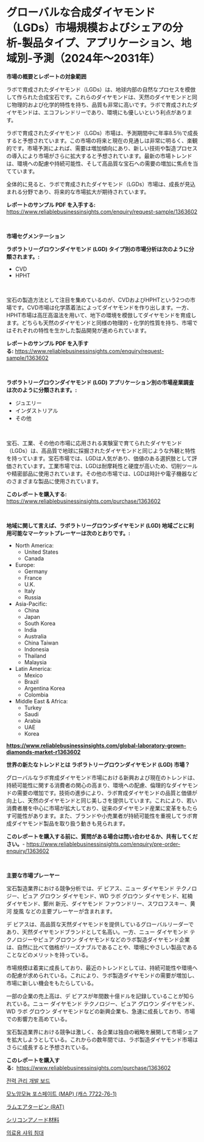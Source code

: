 <p><h1>グローバルな合成ダイヤモンド（LGDs）市場規模およびシェアの分析-製品タイプ、アプリケーション、地域別-予測（2024年〜2031年）</h1></p><p><strong>市場の概要とレポートの対象範囲</strong></p>
<p><p>ラボで育成されたダイヤモンド（LGDs）は、地球内部の自然なプロセスを模倣して作られた合成宝石です。これらのダイヤモンドは、天然のダイヤモンドと同じ物理的および化学的特性を持ち、品質も非常に高いです。ラボで育成されたダイヤモンドは、エコフレンドリーであり、環境にも優しいという利点があります。</p><p>ラボで育成されたダイヤモンド（LGDs）市場は、予測期間中に年率8.5％で成長すると予想されています。この市場の将来と現在の見通しは非常に明るく、楽観的です。市場予測によれば、需要は増加傾向にあり、新しい技術や製造プロセスの導入により市場がさらに拡大すると予想されています。最新の市場トレンドは、環境への配慮や持続可能性、そして高品質な宝石への需要の増加に焦点を当てています。</p><p>全体的に見ると、ラボで育成されたダイヤモンド（LGDs）市場は、成長が見込まれる分野であり、将来的な市場拡大が期待されています。</p></p>
<p><strong>レポートのサンプル PDF を入手する:</strong> <a href="https://www.reliablebusinessinsights.com/enquiry/request-sample/1363602">https://www.reliablebusinessinsights.com/enquiry/request-sample/1363602</a></p>
<p>&nbsp;</p>
<p><strong>市場セグメンテーション</strong></p>
<p><strong>ラボラトリーグロウンダイヤモンド (LGD) タイプ別の市場分析は次のように分類されます。:</strong></p>
<p><ul><li>CVD</li><li>HPHT</li></ul></p>
<p>&nbsp;</p>
<p><p>宝石の製造方法として注目を集めているのが、CVDおよびHPHTという2つの市場です。CVD市場は化学蒸着法によってダイヤモンドを作り出します。一方、HPHT市場は高圧高温法を用いて、地下の環境を模倣してダイヤモンドを育成します。どちらも天然のダイヤモンドと同様の物理的・化学的性質を持ち、市場ではそれぞれの特性を生かした製品開発が進められています。</p></p>
<p><strong>レポートのサンプル PDF を入手する:</strong>&nbsp;<a href="https://www.reliablebusinessinsights.com/enquiry/request-sample/1363602">https://www.reliablebusinessinsights.com/enquiry/request-sample/1363602</a></p>
<p>&nbsp;</p>
<p><strong> ラボラトリーグロウンダイヤモンド (LGD) アプリケーション別の市場産業調査は次のように分類されます。:</strong></p>
<p><ul><li>ジュエリー</li><li>インダストリアル</li><li>その他</li></ul></p>
<p>&nbsp;</p>
<p><p>宝石、工業、その他の市場に応用される実験室で育てられたダイヤモンド（LGDs）は、高品質で地球に採掘されたダイヤモンドと同じような外観と特性を持っています。宝石市場では、LGDは人気があり、価値のある選択肢として評価されています。工業市場では、LGDは耐摩耗性と硬度が高いため、切削ツールや精密部品に使用されています。その他の市場では、LGDは時計や電子機器などのさまざまな製品に使用されています。</p></p>
<p><strong>このレポートを購入する:</strong>&nbsp; <a href="https://www.reliablebusinessinsights.com/purchase/1363602">https://www.reliablebusinessinsights.com/purchase/1363602</a></p>
<p>&nbsp;</p>
<p><strong>地域に関して言えば、ラボラトリーグロウンダイヤモンド (LGD) 地域ごとに利用可能なマーケットプレーヤーは次のとおりです。:</strong></p>
<p><ul>
    <li>
        North America:
        <ul>
            <li>United States</li>
            <li>Canada</li>
        </ul>
    </li>
    <li>
        Europe:
        <ul>
            <li>Germany</li>
            <li>France</li>
            <li>U.K.</li>
            <li>Italy</li>
            <li>Russia</li>
        </ul>
    </li>
    <li>
        Asia-Pacific:
        <ul>
            <li>China</li>
            <li>Japan</li>
            <li>South Korea</li>
            <li>India</li>
            <li>Australia</li>
            <li>China Taiwan</li>
            <li>Indonesia</li>
            <li>Thailand</li>
            <li>Malaysia</li>
        </ul>
    </li>
    <li>
        Latin America:
        <ul>
            <li>Mexico</li>
            <li>Brazil</li>
            <li>Argentina Korea</li>
            <li>Colombia</li>
        </ul>
    </li>
    <li>
        Middle East & Africa:
        <ul>
            <li>Turkey</li>
            <li>Saudi</li>
            <li>Arabia</li>
            <li>UAE</li>
            <li>Korea</li>
        </ul>
    </li>
    </ul></p>
<p><strong><a href="https://www.reliablebusinessinsights.com/global-laboratory-grown-diamonds-market-r1363602">https://www.reliablebusinessinsights.com/global-laboratory-grown-diamonds-market-r1363602</a></strong>&nbsp;</p>
<p><strong>世界の新たなトレンドとは ラボラトリーグロウンダイヤモンド (LGD) 市場？</strong></p>
<p><p>グローバルなラボ育成ダイヤモンド市場における新興および現在のトレンドは、持続可能性に関する消費者の関心の高まり、環境への配慮、倫理的なダイヤモンドの需要の増加です。技術の進歩により、ラボ育成ダイヤモンドの品質と価値が向上し、天然のダイヤモンドと同じ美しさを提供しています。これにより、若い消費者層を中心に市場が拡大しており、従来のダイヤモンド産業に変革をもたらす可能性があります。また、ブランドや小売業者が持続可能性を重視してラボ育成ダイヤモンド製品を取り扱う動きも見られます。</p></p>
<p><strong>このレポートを購入する前に、質問がある場合は問い合わせるか、共有してください。</strong>- <a href="https://www.reliablebusinessinsights.com/enquiry/pre-order-enquiry/1363602">https://www.reliablebusinessinsights.com/enquiry/pre-order-enquiry/1363602</a></p>
<p>&nbsp;</p>
<p><strong>主要な市場プレーヤー</strong></p>
<p><p>宝石製造業界における競争分析では、デ ビアス、ニュー ダイヤモンド テクノロジー、ピュア グロウン ダイヤモンド、WD ラボ グロウン ダイヤモンド、紅楠 ダイヤモンド、鄭州 新元、ダイヤモンド ファウンドリー、スワロフスキー、黄河 旋風 などの主要プレーヤーが含まれます。</p><p>デ ビアスは、高品質な天然ダイヤモンドを提供しているグローバルリーダーであり、天然ダイヤモンドブランドとして名高い。一方、ニュー ダイヤモンド テクノロジーやピュア グロウン ダイヤモンドなどのラボ製造ダイヤモンド企業は、自然に比べて価格がリーズナブルであることや、環境にやさしい製品であることなどのメリットを持っている。</p><p>市場規模は着実に成長しており、最近のトレンドとしては、持続可能性や環境への配慮が求められている。これにより、ラボ製造ダイヤモンドの需要が増加し、市場に新しい機会をもたらしている。</p><p>一部の企業の売上高は、デ ビアスが年間数十億ドルを記録していることが知られている。ニュー ダイヤモンド テクノロジー、ピュア グロウン ダイヤモンド、WD ラボ グロウン ダイヤモンドなどの新興企業も、急速に成長しており、市場での影響力を高めている。</p><p>宝石製造業界における競争は激しく、各企業は独自の戦略を展開して市場シェアを拡大しようとしている。これからの数年間では、ラボ製造ダイヤモンド市場はさらに成長すると予想されている。</p></p>
<p><strong>このレポートを購入する:</strong>&nbsp;&nbsp;<a href="https://www.reliablebusinessinsights.com/purchase/1363602">https://www.reliablebusinessinsights.com/purchase/1363602</a></p>
<p><p><a href="https://medium.com/@constantinvon/%ED%8C%8C%EC%9B%8C-%EA%B4%80%EB%A6%AC-%EA%B0%9C%EB%B0%9C-%EB%B3%B4%EB%93%9C-%EC%8B%9C%EC%9E%A5-%EC%A0%84%EB%A7%9D-%EC%82%B0%EC%97%85-%EA%B0%9C%EC%9A%94-%EB%B0%8F-%EC%98%88%EC%B8%A1-2024%EB%85%84%EB%B6%80%ED%84%B0-2031%EB%85%84%EA%B9%8C%EC%A7%80-4280cdc120b0">전력 관리 개발 보드</a></p><p><a href="https://medium.com/@jerrodhilll68/%EB%8B%A8%EC%9D%BC%EC%95%94%EB%AA%A8%EB%8A%84-%EC%9D%B8%EC%82%B0%EC%97%BC-map-cas-7722-76-1-%EC%8B%9C%EC%9E%A5-2031%EB%85%84%EA%B9%8C%EC%A7%80%EC%9D%98-%ED%8A%B8%EB%A0%8C%EB%93%9C-%EC%98%88%EC%B8%A1-%EB%B0%8F-%EA%B2%BD%EC%9F%81-%EB%B6%84%EC%84%9D-06b88a51596d">모노암모늄 포스페이트 (MAP) (캐스 7722-76-1)</a></p><p><a href="https://github.com/MosesSpinka1914/Market-Research-Report-List-2/blob/main/5205679108508.md">ラムエアタービン (RAT)</a></p><p><a href="https://github.com/bevdtkn4419963/Market-Research-Report-List-2/blob/main/5809640108503.md">シリコンアノード材料</a></p><p><a href="https://github.com/bvubpqd5241630/Market-Research-Report-List-2/blob/main/1229629103259.md">의료용 샤워 침대</a></p></p>